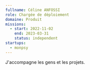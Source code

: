 ```yaml
---
fullname: Céline ANFOSSI
role: Chargée de déploiement  
domaine: Produit
missions:
  - start: 2022-11-02
    end: 2023-03-31
    status: independent
startups:
  - monpsy
---
```


J'accompagne les gens et les projets.
